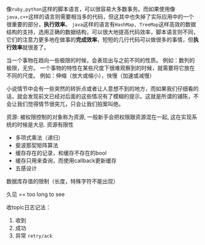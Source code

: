 像`ruby,python`这样的脚本语言，可以很容易大多数事务。而如果使用像`java,c++`这样的语言则需要相当多的代码，但这其中也失掉了实际应用中的一个很重要的部分，**执行效率**。
`java`这样的语言有`HashMap, TreeMap`这样高效的数据结构的支持，选用正确的数据结构，可以很大地提高代码效率，脚本语言则不同，它们的注意力更多地在做事的**完成效率**，短短的几行代码可以做很多的事情，但**执行效率**就很差了。

当一个事物在趋向一些极限的时候，会表现出与之前不同的性质。
例如：数列的极限，无穷。
一个事物的特性在某些尺度下很难观察到的时候，就需要将它放在不同的尺度。
例如：伸缩（放大或缩小），快慢（加速或减慢）

小说情节中会有一些突然的转折点或者让人意想不到的地方，而如果我们仔细看的话，就会发现前文已经对后面的这些情况有了模糊的提示。这就是所谓的铺陈，不会让我们觉得情节很突兀，只会让我们拍案叫绝。

资源: 被权限控制的对象称为资源, 一般新手会把权限跟资源混在一起, 这在实现系统的时候是大忌.
资源有限性

+ 多项式乘法（递归）
+ 斐波那契矩阵算法
+ 缓存存在的记录，和缓存不存在的bool
+ 缓存只用来查询，而使用callback更新缓存
+ 五感设计

数据库存值的限制（长度，特殊字符不能出现）

久见 == too long to see

收topic日志记法：
1. 收到
2. 成功
3. 异常
`retry/ack`
